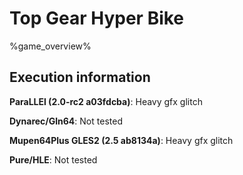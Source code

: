 # Top Gear Hyper Bike 

%game_overview%

## Execution information

**ParaLLEl (2.0-rc2 a03fdcba)**: Heavy gfx glitch

**Dynarec/Gln64**: Not tested

**Mupen64Plus GLES2 (2.5 ab8134a)**: Heavy gfx glitch

**Pure/HLE**: Not tested